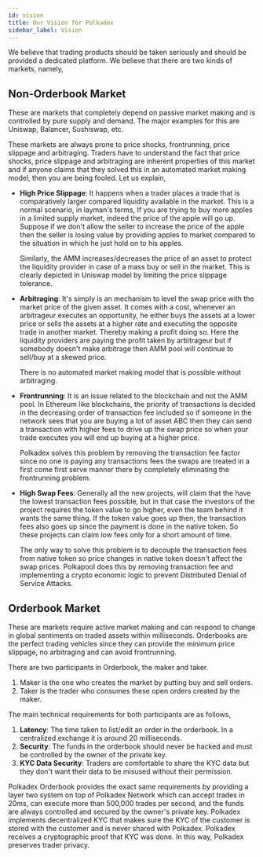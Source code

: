 ```yaml
---
id: vision
title: Our Vision for Polkadex
sidebar_label: Vision
---
```

We believe that trading products should be taken seriously and should be provided a dedicated platform. We believe that there are two kinds of markets, namely,

## Non-Orderbook Market
These are markets that completely depend on passive market making and is controlled by pure supply and demand. The major examples for this are Uniswap, Balancer, Sushiswap, etc.

These markets are always prone to price shocks, frontrunning, price slippage and arbitraging.  Traders have to understand the fact that price shocks, price slippage and arbitraging are inherent properties of this market and if anyone claims that they solved this in an automated market making model, then you are being fooled. Let us explain,

* **High Price Slippage**: It happens when a trader places a trade that is comparatively larger compared liquidity available in the market. This is a normal scenario, in layman's terms, If you are trying to buy more apples in a limited supply market, indeed the price of the apple will go up. Suppose if we don't allow the seller to increase the price of the apple then the seller is losing value by providing apples to market compared to the situation in which he just hold on to his apples. 

  Similarly, the AMM increases/decreases the price of an asset to protect the liquidity provider in case of a mass buy or sell in the market. This is clearly depicted in Uniswap model by limiting the price slippage tolerance.

* **Arbitraging**:  It's simply is an mechanism to level the swap price with the market price of the given asset. It comes with a cost, whenever an arbitrageur executes an opportunity, he either buys the assets at a lower price or sells the assets at a higher rate and executing the opposite trade in another market. Thereby making a profit doing so. Here the liquidity providers are paying the profit taken by arbitrageur but if somebody doesn't make arbitrage then AMM pool will continue to sell/buy at a skewed price.

  There is no automated market making model that is possible without arbitraging.

* **Frontrunning**: It is an issue related to the blockchain and not the AMM pool. In Ethereum like blockchains, the priority of transactions is decided in the decreasing order of transaction fee included so if someone in the network sees that you are buying a lot of asset ABC then they can send a transaction with higher fees to drive up the swap price so when your trade executes you will end up buying at a higher price. 

  Polkadex solves this problem by removing the transaction fee factor since no one is paying any transactions fees the swaps are treated in a first come first serve manner there by completely eliminating the frontrunning problem. 

* **High Swap Fees**: Generally all the new projects, will claim that the have the lowest transaction fees possible, but in that case the investors of the project requires the token value to go higher, even the team behind it wants the same thing. If the token value goes up then, the transaction fees also goes up since the payment is done in the native token. So these projects can claim low fees only for a short amount of time.

  The only way to solve this problem is to decouple the transaction fees from native token so price changes in native token doesn't affect the swap prices. Polkapool does this by removing transaction fee and implementing a crypto economic logic to prevent Distributed Denial of Service Attacks.


## Orderbook Market

These are markets require active market making and can respond to change in global sentiments on traded assets within milliseconds. Orderbooks are the perfect trading vehicles since they can provide the minimum price slippage, no arbitraging and can avoid frontrunning.

There are two participants in Orderbook, the maker and taker. 

1. Maker is the one who creates the market by putting buy and sell orders.
2. Taker is the trader who consumes these open orders created by the maker.

The main technical requirements for both participants are as follows,

1. **Latency**: The time taken to list/edit an order in the orderbook. In a centralized exchange it is around 20 milliseconds.
2. **Security**: The funds in the orderbook should never be hacked and must be controlled by the owner of the private key.
3. **KYC Data Security**: Traders are comfortable to share the KYC data but they don't want their data to be misused without their permission.

Polkadex Orderbook provides the exact same requirements by providing a layer two system on top of Polkadex Network which can accept trades in 20ms, can execute more than 500,000 trades per second, and the funds are always controlled and secured by the owner's private key. Polkadex implements decentralized KYC that makes sure the KYC of the customer is stored with the customer and is never shared with Polkadex. Polkadex receives a cryptographic proof that KYC was done. In this way, Polkadex preserves trader privacy.